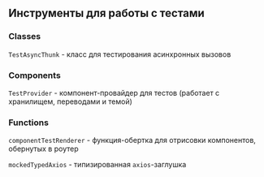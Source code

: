 ## Инструменты для работы с тестами

### Classes

`TestAsyncThunk` - класс для тестирования асинхронных вызовов

### Components

`TestProvider` - компонент-провайдер для тестов (работает с хранилищем, переводами и темой)

### Functions

`componentTestRenderer` - функция-обертка для отрисовки компонентов, обернутых в роутер

`mockedTypedAxios` - типизированная `axios`-заглушка
